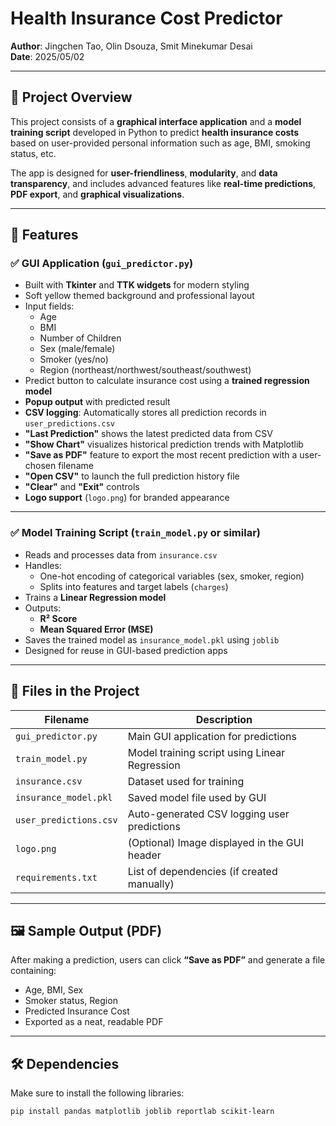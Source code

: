 # Health Insurance Cost Predictor

**Author**: Jingchen Tao, Olin Dsouza, Smit Minekumar Desai  
**Date**: 2025/05/02

---

## 📌 Project Overview

This project consists of a **graphical interface application** and a **model training script** developed in Python to predict **health insurance costs** based on user-provided personal information such as age, BMI, smoking status, etc.

The app is designed for **user-friendliness**, **modularity**, and **data transparency**, and includes advanced features like **real-time predictions**, **PDF export**, and **graphical visualizations**.

---

## 🎯 Features

### ✅ GUI Application (`gui_predictor.py`)

- Built with **Tkinter** and **TTK widgets** for modern styling
- Soft yellow themed background and professional layout
- Input fields:
  - Age
  - BMI
  - Number of Children
  - Sex (male/female)
  - Smoker (yes/no)
  - Region (northeast/northwest/southeast/southwest)
- Predict button to calculate insurance cost using a **trained regression model**
- **Popup output** with predicted result
- **CSV logging**: Automatically stores all prediction records in `user_predictions.csv`
- **"Last Prediction"** shows the latest predicted data from CSV
- **"Show Chart"** visualizes historical prediction trends with Matplotlib
- **"Save as PDF"** feature to export the most recent prediction with a user-chosen filename
- **"Open CSV"** to launch the full prediction history file
- **"Clear"** and **"Exit"** controls
- **Logo support** (`logo.png`) for branded appearance

---

### ✅ Model Training Script (`train_model.py` or similar)

- Reads and processes data from `insurance.csv`
- Handles:
  - One-hot encoding of categorical variables (sex, smoker, region)
  - Splits into features and target labels (`charges`)
- Trains a **Linear Regression model**
- Outputs:
  - **R² Score**
  - **Mean Squared Error (MSE)**
- Saves the trained model as `insurance_model.pkl` using `joblib`
- Designed for reuse in GUI-based prediction apps

---

## 💾 Files in the Project

| Filename | Description |
|----------|-------------|
| `gui_predictor.py` | Main GUI application for predictions |
| `train_model.py` | Model training script using Linear Regression |
| `insurance.csv` | Dataset used for training |
| `insurance_model.pkl` | Saved model file used by GUI |
| `user_predictions.csv` | Auto-generated CSV logging user predictions |
| `logo.png` | (Optional) Image displayed in the GUI header |
| `requirements.txt` | List of dependencies (if created manually) |

---

## 🖼️ Sample Output (PDF)

After making a prediction, users can click **“Save as PDF”** and generate a file containing:

- Age, BMI, Sex
- Smoker status, Region
- Predicted Insurance Cost
- Exported as a neat, readable PDF

---

## 🛠️ Dependencies

Make sure to install the following libraries:

```bash
pip install pandas matplotlib joblib reportlab scikit-learn


